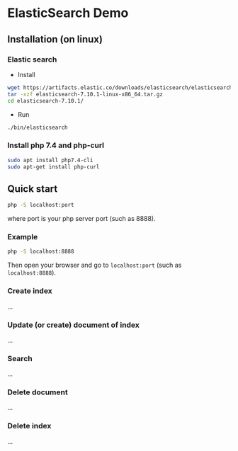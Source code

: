 # ElasticSearch Demo

## Installation (on linux)

### Elastic search

- Install

```bash
wget https://artifacts.elastic.co/downloads/elasticsearch/elasticsearch-7.10.1-linux-x86_64.tar.gz
tar -xzf elasticsearch-7.10.1-linux-x86_64.tar.gz
cd elasticsearch-7.10.1/
```

- Run

```bash
./bin/elasticsearch
```

### Install php 7.4 and php-curl

```bash
sudo apt install php7.4-cli
sudo apt-get install php-curl
```

## Quick start

```bash
php -S localhost:port
```
where port is your php server port (such as 8888).

### Example

```bash
php -S localhost:8888
```

Then open your browser and go to `localhost:port` (such as `localhost:8888`).

### Create index

...

### Update (or create) document of index

...

### Search

...

### Delete document

...

### Delete index

...